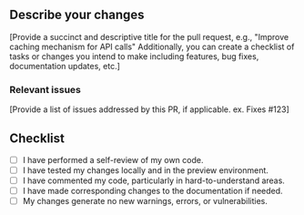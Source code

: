 ## Describe your changes
[Provide a succinct and descriptive title for the pull request, e.g., "Improve caching mechanism for API calls" Additionally, you can create a checklist of tasks or changes you intend to make including features, bug fixes, documentation updates, etc.]

### Relevant issues
[Provide a list of issues addressed by this PR, if applicable. ex. Fixes #123]

## Checklist
- [ ] I have performed a self-review of my own code.
- [ ] I have tested my changes locally and in the preview environment.
- [ ] I have commented my code, particularly in hard-to-understand areas.
- [ ] I have made corresponding changes to the documentation if needed.
- [ ] My changes generate no new warnings, errors, or vulnerabilities.
